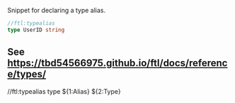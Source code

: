 Snippet for declaring a type alias.

```go
//ftl:typealias
type UserID string
```

See https://tbd54566975.github.io/ftl/docs/reference/types/
---
//ftl:typealias
type ${1:Alias} ${2:Type}
```